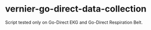 # vernier-go-direct-data-collection
Script tested only on Go-Direct EKG and Go-Direct Respiration Belt. 
